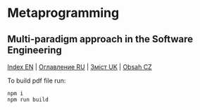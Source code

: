 # Metaprogramming

## Multi-paradigm approach in the Software Engineering

[Index EN](content/en/Index.md) | [Оглавление RU](content/ru/Index.md) | [Зміст UK](content/ru/Index.md) | [Obsah CZ](content/cz/Index.md)

To build pdf file run:

```
npm i
npm run build
```
